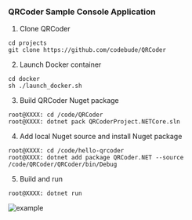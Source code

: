 ### QRCoder Sample Console Application

1. Clone QRCoder
```
cd projects
git clone https://github.com/codebude/QRCoder
```

2. Launch Docker container
```
cd docker
sh ./launch_docker.sh
```

3. Build QRCoder Nuget package
```
root@XXXX: cd /code/QRCoder
root@XXXX: dotnet pack QRCoderProject.NETCore.sln
```

4. Add local Nuget source and install Nuget package
```
root@XXXX: cd /code/hello-qrcoder
root@XXXX: dotnet add package QRCoder.NET --source /code/QRCoder/QRCoder/bin/Debug
```

5. Build and run
```
root@XXXX: dotnet run
```

![example](example.png)
